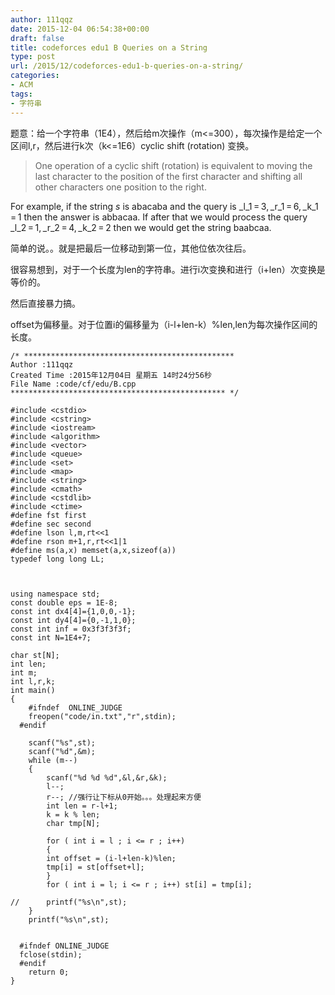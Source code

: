 ```yaml
---
author: 111qqz
date: 2015-12-04 06:54:38+00:00
draft: false
title: codeforces edu1 B Queries on a String
type: post
url: /2015/12/codeforces-edu1-b-queries-on-a-string/
categories:
- ACM
tags:
- 字符串
---
```


题意：给一个字符串（1E4），然后给m次操作（m<=300），每次操作是给定一个区间l,r，然后进行k次（k<=1E6）cyclic shift (rotation) 变换。


<blockquote>One operation of a cyclic shift (rotation) is equivalent to moving the last character to the position of the first character and shifting all other characters one position to the right.</blockquote>


For example, if the string _s_ is abacaba and the query is _l_1 = 3, _r_1 = 6, _k_1 = 1 then the answer is abbacaa. If after that we would process the query _l_2 = 1, _r_2 = 4, _k_2 = 2 then we would get the string baabcaa.



简单的说。。就是把最后一位移动到第一位，其他位依次往后。

很容易想到，对于一个长度为len的字符串。进行i次变换和进行（i+len）次变换是等价的。

然后直接暴力搞。

offset为偏移量。对于位置i的偏移量为（i-l+len-k）%len,len为每次操作区间的长度。





    
    /* ***********************************************
    Author :111qqz
    Created Time :2015年12月04日 星期五 14时24分56秒
    File Name :code/cf/edu/B.cpp
    ************************************************ */
    
    #include <cstdio>
    #include <cstring>
    #include <iostream>
    #include <algorithm>
    #include <vector>
    #include <queue>
    #include <set>
    #include <map>
    #include <string>
    #include <cmath>
    #include <cstdlib>
    #include <ctime>
    #define fst first
    #define sec second
    #define lson l,m,rt<<1
    #define rson m+1,r,rt<<1|1
    #define ms(a,x) memset(a,x,sizeof(a))
    typedef long long LL;
    
    
    
    using namespace std;
    const double eps = 1E-8;
    const int dx4[4]={1,0,0,-1};
    const int dy4[4]={0,-1,1,0};
    const int inf = 0x3f3f3f3f;
    const int N=1E4+7;
    
    char st[N];
    int len;
    int m;
    int l,r,k;
    int main()
    {
    	#ifndef  ONLINE_JUDGE 
    	freopen("code/in.txt","r",stdin);
      #endif
    
    	scanf("%s",st);
    	scanf("%d",&m);
    	while (m--)
    	{
    	    scanf("%d %d %d",&l,&r,&k);
    	    l--;
    	    r--; //强行让下标从0开始。。。处理起来方便
    	    int len = r-l+1;
    	    k = k % len;
    	    char tmp[N];
    
    	    for ( int i = l ; i <= r ; i++)
    	    {
    		int offset = (i-l+len-k)%len;
    		tmp[i] = st[offset+l];
    	    }
    	    for ( int i = l; i <= r ; i++) st[i] = tmp[i];
    
    //	    printf("%s\n",st);
    	}
    	printf("%s\n",st);
    
    
      #ifndef ONLINE_JUDGE  
      fclose(stdin);
      #endif
        return 0;
    }
    



